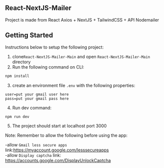 ## React-NextJS-Mailer

Project is made from React Axios + NextJS + TailwindCSS + API Nodemailer

## Getting Started
Instructions below to setup the following project:

1. clone`React-NextJS-Mailer-Main` and open `React-NextJS-Mailer-Main` directory
2. Run the following command on CLI:


```bash
npm install
```

3. create an environment file `.env` with the following properties:

```
user=put your gmail user here
pass=put your gmail pass here
```

4. Run dev command:

```bash
npm run dev
```

5. The project should start at localhost port 3000


Note: Remember to allow the following before using the app:

-allow `Gmail less secure apps` link:https://myaccount.google.com/lesssecureapps  
-allow `Display captcha` link: https://accounts.google.com/DisplayUnlockCaptcha